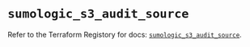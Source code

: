 # `sumologic_s3_audit_source`

Refer to the Terraform Registory for docs: [`sumologic_s3_audit_source`](https://www.terraform.io/docs/providers/sumologic/r/s3_audit_source).
